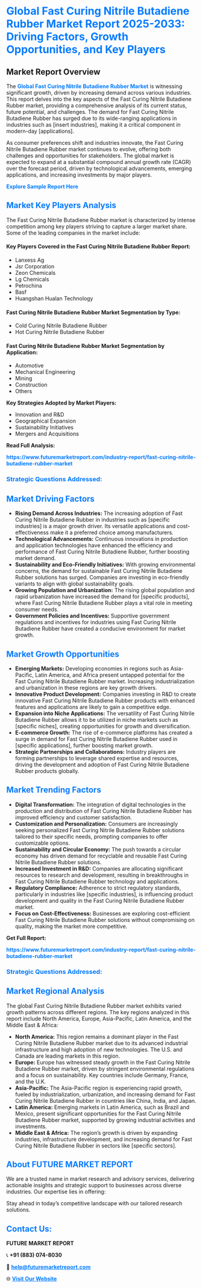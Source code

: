 <h1 style="color: #007BFF;">Global Fast Curing Nitrile Butadiene Rubber Market Report 2025-2033: Driving Factors, Growth Opportunities, and Key Players</h1>

<section id="overview">
<h2>Market Report Overview</h2>
<p>The <a href="https://www.futuremarketreport.com/industry-report/fast-curing-nitrile-butadiene-rubber-market" style="color: #007BFF; text-decoration: none;"><strong>Global Fast Curing Nitrile Butadiene Rubber Market</strong></a> is witnessing significant growth, driven by increasing demand across various industries. This report delves into the key aspects of the Fast Curing Nitrile Butadiene Rubber market, providing a comprehensive analysis of its current status, future potential, and challenges. The demand for Fast Curing Nitrile Butadiene Rubber has surged due to its wide-ranging applications in industries such as [insert industries], making it a critical component in modern-day [applications].</p>
<p>As consumer preferences shift and industries innovate, the Fast Curing Nitrile Butadiene Rubber market continues to evolve, offering both challenges and opportunities for stakeholders. The global market is expected to expand at a substantial compound annual growth rate (CAGR) over the forecast period, driven by technological advancements, emerging applications, and increasing investments by major players.</p>
</section>

<section id="overview">
<p><a href="https://www.futuremarketreport.com/request-sample/reportId=29725" style="color: #007BFF; text-decoration: none;"><strong>Explore Sample Report Here</strong></a></p>
</section>

<section id="key-players">
<h2 style="color: #007BFF;">Market Key Players Analysis</h2>
<p>The Fast Curing Nitrile Butadiene Rubber market is characterized by intense competition among key players striving to capture a larger market share. Some of the leading companies in the market include:</p>
<h4>Key Players Covered in the Fast Curing Nitrile Butadiene Rubber Report:</h4>
<ul><li>Lanxess Ag</li><li>Jsr Corporation</li><li>Zeon Chemicals</li><li>Lg Chemicals</li><li>Petrochina</li><li>Basf</li><li>Huangshan Hualan Technology</li></ul>
<h4>Fast Curing Nitrile Butadiene Rubber Market Segmentation by Type:</h4>
<ul><li>Cold Curing Nitrile Butadiene Rubber</li><li>Hot Curing Nitrile Butadiene Rubber</li></ul>

<h4>Fast Curing Nitrile Butadiene Rubber Market Segmentation by Application:</h4>
<ul><li>Automotive</li><li>Mechanical Engineering</li><li>Mining</li><li>Construction</li><li>Others</li></ul>
<p><strong>Key Strategies Adopted by Market Players:</strong></p>
<ul>
<li>Innovation and R&D</li>
<li>Geographical Expansion</li>
<li>Sustainability Initiatives</li>
<li>Mergers and Acquisitions</li>
</ul>
</section>

<section>
<p><strong>Read Full Analysis: </strong></p><a href="https://www.futuremarketreport.com/industry-report/fast-curing-nitrile-butadiene-rubber-market" style="color: #007BFF; text-decoration: none;"><strong>https://www.futuremarketreport.com/industry-report/fast-curing-nitrile-butadiene-rubber-market</strong></a>
<h3 style="color: #007BFF;">Strategic Questions Addressed:</h3>
</section>

<section id="driving-factors">
<h2 style="color: #007BFF;">Market Driving Factors</h2>
<ul>
<li><strong>Rising Demand Across Industries:</strong> The increasing adoption of Fast Curing Nitrile Butadiene Rubber in industries such as [specific industries] is a major growth driver. Its versatile applications and cost-effectiveness make it a preferred choice among manufacturers.</li>
<li><strong>Technological Advancements:</strong> Continuous innovations in production and application technologies have enhanced the efficiency and performance of Fast Curing Nitrile Butadiene Rubber, further boosting market demand.</li>
<li><strong>Sustainability and Eco-Friendly Initiatives:</strong> With growing environmental concerns, the demand for sustainable Fast Curing Nitrile Butadiene Rubber solutions has surged. Companies are investing in eco-friendly variants to align with global sustainability goals.</li>
<li><strong>Growing Population and Urbanization:</strong> The rising global population and rapid urbanization have increased the demand for [specific products], where Fast Curing Nitrile Butadiene Rubber plays a vital role in meeting consumer needs.</li>
<li><strong>Government Policies and Incentives:</strong> Supportive government regulations and incentives for industries using Fast Curing Nitrile Butadiene Rubber have created a conducive environment for market growth.</li>
</ul>
</section>

<section id="growth-opportunities">
<h2 style="color: #007BFF;">Market Growth Opportunities</h2>
<ul>
<li><strong>Emerging Markets:</strong> Developing economies in regions such as Asia-Pacific, Latin America, and Africa present untapped potential for the Fast Curing Nitrile Butadiene Rubber market. Increasing industrialization and urbanization in these regions are key growth drivers.</li>
<li><strong>Innovative Product Development:</strong> Companies investing in R&D to create innovative Fast Curing Nitrile Butadiene Rubber products with enhanced features and applications are likely to gain a competitive edge.</li>
<li><strong>Expansion into Niche Applications:</strong> The versatility of Fast Curing Nitrile Butadiene Rubber allows it to be utilized in niche markets such as [specific niches], creating opportunities for growth and diversification.</li>
<li><strong>E-commerce Growth:</strong> The rise of e-commerce platforms has created a surge in demand for Fast Curing Nitrile Butadiene Rubber used in [specific applications], further boosting market growth.</li>
<li><strong>Strategic Partnerships and Collaborations:</strong> Industry players are forming partnerships to leverage shared expertise and resources, driving the development and adoption of Fast Curing Nitrile Butadiene Rubber products globally.</li>
</ul>
</section>

<section id="trending-factors">
<h2 style="color: #007BFF;">Market Trending Factors</h2>
<ul>
<li><strong>Digital Transformation:</strong> The integration of digital technologies in the production and distribution of Fast Curing Nitrile Butadiene Rubber has improved efficiency and customer satisfaction.</li>
<li><strong>Customization and Personalization:</strong> Consumers are increasingly seeking personalized Fast Curing Nitrile Butadiene Rubber solutions tailored to their specific needs, prompting companies to offer customizable options.</li>
<li><strong>Sustainability and Circular Economy:</strong> The push towards a circular economy has driven demand for recyclable and reusable Fast Curing Nitrile Butadiene Rubber solutions.</li>
<li><strong>Increased Investment in R&D:</strong> Companies are allocating significant resources to research and development, resulting in breakthroughs in Fast Curing Nitrile Butadiene Rubber technology and applications.</li>
<li><strong>Regulatory Compliance:</strong> Adherence to strict regulatory standards, particularly in industries like [specific industries], is influencing product development and quality in the Fast Curing Nitrile Butadiene Rubber market.</li>
<li><strong>Focus on Cost-Effectiveness:</strong> Businesses are exploring cost-efficient Fast Curing Nitrile Butadiene Rubber solutions without compromising on quality, making the market more competitive.</li>
</ul>
</section>

<section>
<p><strong>Get Full Report: </strong></p><a href="https://www.futuremarketreport.com/industry-report/fast-curing-nitrile-butadiene-rubber-market" style="color: #007BFF; text-decoration: none;"><strong>https://www.futuremarketreport.com/industry-report/fast-curing-nitrile-butadiene-rubber-market</strong></a>
<h3 style="color: #007BFF;">Strategic Questions Addressed:</h3>
</section>


<section id="regional-analysis">
<h2 style="color: #007BFF;">Market Regional Analysis</h2>
<p>The global Fast Curing Nitrile Butadiene Rubber market exhibits varied growth patterns across different regions. The key regions analyzed in this report include North America, Europe, Asia-Pacific, Latin America, and the Middle East & Africa:</p>
<ul>
<li><strong>North America:</strong> This region remains a dominant player in the Fast Curing Nitrile Butadiene Rubber market due to its advanced industrial infrastructure and high adoption of new technologies. The U.S. and Canada are leading markets in this region.</li>
<li><strong>Europe:</strong> Europe has witnessed steady growth in the Fast Curing Nitrile Butadiene Rubber market, driven by stringent environmental regulations and a focus on sustainability. Key countries include Germany, France, and the U.K.</li>
<li><strong>Asia-Pacific:</strong> The Asia-Pacific region is experiencing rapid growth, fueled by industrialization, urbanization, and increasing demand for Fast Curing Nitrile Butadiene Rubber in countries like China, India, and Japan.</li>
<li><strong>Latin America:</strong> Emerging markets in Latin America, such as Brazil and Mexico, present significant opportunities for the Fast Curing Nitrile Butadiene Rubber market, supported by growing industrial activities and investments.</li>
<li><strong>Middle East & Africa:</strong> The region’s growth is driven by expanding industries, infrastructure development, and increasing demand for Fast Curing Nitrile Butadiene Rubber in sectors like [specific sectors].</li>
</ul>
</section>

<footer>
<h2 style="color: #007BFF;">About FUTURE MARKET REPORT</h2>
<p>We are a trusted name in market research and advisory services, delivering actionable insights and strategic support to businesses across diverse industries. Our expertise lies in offering:</p>

<p>Stay ahead in today’s competitive landscape with our tailored research solutions.</p>

<h2 style="color: #007BFF;">Contact Us:</h2>
<p><strong>FUTURE MARKET REPORT</strong></p>
<p>📞 <strong>+91 (883) 074-8030</strong></p>
<p>📧 <strong><a href="mailto:help@futuremarketreport.com" style="color: #007BFF;">help@futuremarketreport.com</a></strong></p>
<p>🌐 <strong><a href="https://www.futuremarketreport.com/" style="color: #007BFF;">Visit Our Website</a></strong></p>
</footer>